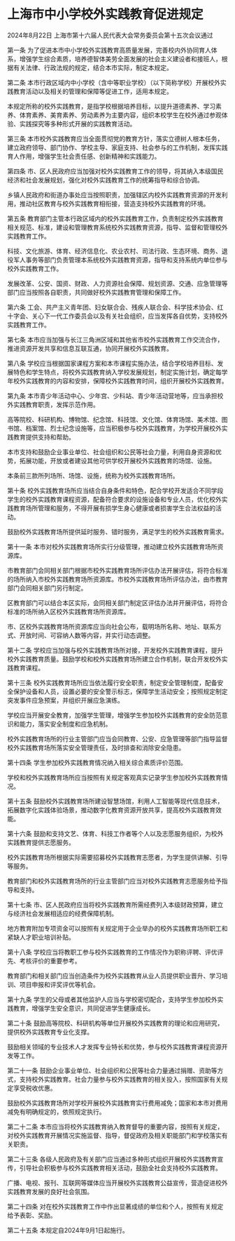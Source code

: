 # 上海市中小学校外实践教育促进规定

2024年8月22日 上海市第十六届人民代表大会常务委员会第十五次会议通过

<!-- INFO END -->

第一条 为了促进本市中小学校外实践教育高质量发展，完善校内外协同育人体系，增强学生综合素质，培养德智体美劳全面发展的社会主义建设者和接班人，根据有关法律、行政法规的规定，结合本市实际，制定本规定。

第二条 本市行政区域内中小学校（含中等职业学校）（以下简称学校）开展校外实践教育活动以及相关的管理和保障等促进工作，适用本规定。

本规定所称的校外实践教育，是指学校根据培养目标，以提升道德素养、学习素养、体育素养、美育素养、劳动素养为主要内容，组织本校学生在校外通过参观体验、实践探究等多种形式开展的实践教育活动。

第三条 本市校外实践教育应当全面贯彻党的教育方针，落实立德树人根本任务，建立政府领导、部门协作、学校主导、家庭支持、社会参与的工作机制，发挥实践育人作用，增强学生社会责任感、创新精神和实践能力。

第四条 市、区人民政府应当加强对校外实践教育工作的领导，将其纳入本级国民经济和社会发展规划，强化对校外实践教育工作的统筹指导和综合协调。

乡镇人民政府和街道办事处应当按照职责，加强辖区内校外实践教育资源的开发利用，推动社区教育与校外实践教育相衔接，营造支持校外实践教育的环境。

第五条 教育部门主管本行政区域内的校外实践教育工作，负责制定校外实践教育相关规范、标准，建设和管理教育系统校外实践教育资源，指导、监督和管理校外实践教育工作。

科技、文化旅游、体育、经济信息化、农业农村、司法行政、生态环境、商务、退役军人事务等部门负责管理本系统校外实践教育资源，指导和支持系统内单位参与校外实践教育工作。

发展改革、公安、国资、财政、人力资源社会保障、规划资源、交通、应急管理等部门应当按照各自职责，共同做好校外实践教育管理和保障工作。

第六条 工会、共产主义青年团、妇女联合会、残疾人联合会、科学技术协会、红十字会、关心下一代工作委员会以及有关社会组织，应当发挥各自优势，支持校外实践教育工作。

第七条 本市应当加强与长江三角洲区域和其他省市校外实践教育工作交流合作，推进资源开发共享和信息互联互通，协同开展校外实践教育。

第八条 学校应当根据国家课程方案和本市课程实施办法，结合学校培养目标、发展特色和学生特点，将校外实践教育纳入学校发展规划，制定实施计划，确定每学年校外实践教育的内容和安排，保障校外实践教育时间，组织开展校外实践教育。

第九条 本市青少年活动中心、少年宫、少科站、青少年活动营地等，应当承担校外实践教育职责，发挥示范作用。

高等院校、科研机构、博物馆、纪念馆、科技馆、文化馆、体育场馆、美术馆、图书馆、档案馆、烈士纪念设施等，应当积极参与校外实践教育，为学校开展校外实践教育提供支持和帮助。

本市支持和鼓励企业事业单位、社会组织和公民等社会力量，利用自身资源和优势，拓展功能，开放或者建设其他可供学校开展校外实践教育的场馆、设施。

本条前三款所列场所、场馆、设施，统称为校外实践教育场所。

第十条 校外实践教育场所应当结合自身条件和特色，配合学校开发适合不同学段学生的校外实践教育课程资源，配备符合要求的设施设备和专业人员，优化校外实践教育场所管理和服务，不得开展有损学生身心健康或者损害学生合法权益的活动。

鼓励校外实践教育场所提供延时服务、错时服务，满足学生的校外实践教育需求。

第十一条 本市对校外实践教育场所实行分级管理，推动建立校外实践教育场所资源库。

市教育部门会同相关部门根据市校外实践教育场所评估办法开展评估，将符合标准的场所纳入市校外实践教育场所资源库。市校外实践教育场所评估办法，由市教育部门会同相关部门另行制定。

区教育部门可以结合本区实际，会同相关部门制定区评估办法并开展评估，将符合标准的场所纳入区校外实践教育场所资源库。

市、区校外实践教育场所资源库应当向社会公布，载明场所名称、地址、联系方式、开放时间、可容纳人数等内容，并实行动态调整。

第十二条 学校应当加强与校外实践教育场所对接，开发校外实践教育课程，提升校外实践教育质量。鼓励学校和校外实践教育场所建立合作机制，联合开发校外实践教育课程。

第十三条 校外实践教育场所应当依法履行安全职责，制定安全管理制度，配备安全保护设备和人员，设置必要的安全警示标志，保障学生活动安全；按照规定制定突发事件应急预案，并组织开展应急演练。

学校应当开展安全教育，加强学生管理，增强学生参加校外实践教育的安全防范意识和能力，落实安全制度和应急机制。

校外实践教育场所的行业主管部门应当会同教育、公安、应急管理等部门指导监督校外实践教育场所落实安全管理责任，及时排查和消除安全隐患。

第十四条 学生参加校外实践教育情况纳入相关综合素质评价范围。

学校和校外实践教育场所应当按照有关规定客观真实记录学生参加校外实践教育情况。

第十五条 鼓励校外实践教育场所建设智慧场馆，利用人工智能等现代信息技术，拓展数字化实践体验场景，推动数字化教育资源开放共享，提高校外实践教育效能。

第十六条 鼓励和支持文艺、体育、科技工作者等个人以及志愿服务组织，为校外实践教育提供志愿服务。

校外实践教育场所根据实际需要招募校外实践教育志愿者，为学生提供讲解、引导等服务。

教育部门和校外实践教育场所的行业主管部门应当对校外实践教育志愿服务给予指导和支持。

第十七条 市、区人民政府应当将校外实践教育所需经费列入本级财政预算，建立与经济社会发展相适应的经费保障机制。

地方教育附加专项资金可以按照有关规定用于企业举办的校外实践教育场所职工和紧缺人才职业培训补贴。

第十八条 学校应当将教职工参与校外实践教育的工作情况作为职称评聘、评优评先、考核评价的重要参考。

教育部门和相关部门应当创造条件为校外实践教育从业人员提供职业晋升、学习培训、项目申报和评奖评优等机会。

第十九条 学生的父母或者其他监护人应当与学校密切配合，支持学生参加校外实践教育，增强学生安全意识，共同促进学生健康成长。

第二十条 鼓励高等院校、科研机构等单位开展校外实践教育的理论和应用研究，提供校外实践教育专业化支撑。

鼓励相关领域的专业技术人才发挥专业特长和优势，参与校外实践教育课程资源开发等工作。

第二十一条 鼓励企业事业单位、社会组织和公民等社会力量通过捐赠、资助等方式，支持校外实践教育。社会力量参与校外实践教育的相关投入，按照国家有关规定享受税收优惠。

鼓励校外实践教育场所对学校开展校外实践教育实行费用减免；国家和本市对费用减免有明确规定的，依照规定执行。

第二十二条 本市应当将校外实践教育纳入教育督导的重要内容，按照有关规定，对校外实践教育开展情况实施监督、指导，督促政府及相关职能部门和学校落实有关职责。

第二十三条 各级人民政府及有关部门应当通过多种形式组织开展校外实践教育宣传，引导社会积极参与校外实践教育相关活动，鼓励全社会支持校外实践教育。

广播、电视、报刊、互联网等媒体应当开展校外实践教育公益宣传，营造促进校外实践教育发展的良好社会氛围。

第二十四条 对在校外实践教育工作中作出显著成绩的单位和个人，按照有关规定给予表彰、奖励。

第二十五条 本规定自2024年9月1日起施行。